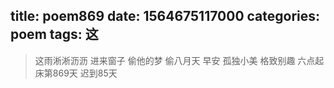 title: poem869
date: 1564675117000
categories: poem
tags: 这
---
> 这雨淅淅沥沥
进来窗子
偷他的梦
偷八月天
早安
孤独小美
格致别趣
六点起床第869天 迟到85天